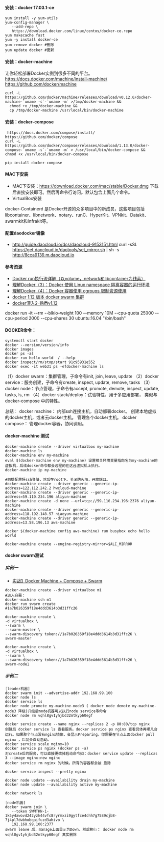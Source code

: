 #### 安装：docker 17.03.1-ce
```
yum install -y yum-utils
yum-config-manager \
   --add-repo \
   https://download.docker.com/linux/centos/docker-ce.repo
yum makecache fast
yum -y install docker-ce
yum remove docker #删除
yum update docker #更新
```

#### 安装：docker-machine
让你轻松部署Docker实例到很多不同的平台。
 https://docs.docker.com/machine/install-machine/ https://github.com/docker/machine

```
curl -L https://github.com/docker/machine/releases/download/v0.12.0/docker-machine-`uname -s`-`uname -m` >/tmp/docker-machine &&
  chmod +x /tmp/docker-machine &&
  cp /tmp/docker-machine /usr/local/bin/docker-machine
```

#### 安装：docker-compose
```
 https://docs.docker.com/compose/install/  https://github.com/docker/compose
curl -L https://github.com/docker/compose/releases/download/1.13.0/docker-compose-`uname -s`-`uname -m` > /usr/local/bin/docker-compose &&
chmod +x /usr/local/bin/docker-compose

pip install docker-compose
```
#### MAC下安装

* MAC下安装：https://download.docker.com/mac/stable/Docker.dmg 下载后直接安装即可。然后再命令行访问。默认包含上面几个命令。
* VirtualBox安装

docker-Containerd
是Docker开源的众多项目中的新成员，这些项目包括libcontainer、libnetwork、notary、runC、HyperKit、VPNkit、Datakit、swarmkit和Infrakit等。


#### 配置daodocker镜像
* http://guide.daocloud.io/dcs/daocloud-9153151.html
curl -sSL https://get.daocloud.io/daotools/set_mirror.sh | sh -s http://8cca9139.m.daocloud.io


#### 参考资源
* [Docker run执行流详解（以volume，network和libcontainer为线索）](http://blog.csdn.net/gao514916467/article/details/51201932)
* [理解Docker（3）：Docker 使用 Linux namespace 隔离容器的运行环境](http://www.cnblogs.com/sammyliu/p/5878973.html)
* [理解Docker（4）：Docker 容器使用 cgroups 限制资源使用](http://www.cnblogs.com/sammyliu/p/5886833.html)
* [docker 1.12 版本 docker swarm 集群](http://www.cnblogs.com/jicki/p/5611735.html)
* [docker深入2-熟悉v1.12](http://nosmoking.blog.51cto.com/3263888/1832212)

docker run -it  --rm --blkio-weight 100 --memory 10M --cpu-quota 25000 --cpu-period 2000 --cpu-shares 30 ubuntu:16.04 "/bin/bash"

####  DOCKER命令：
```
systemctl start docker
docker --version/version/info
docker images
docker ps -al
docker run hello-world  / --help
docker inspect/rm/stop/start 91c95931e552
docker exec -it web31 ps -efdocker-machine ls

```

（1）docker swarm：集群管理，子命令有init, join, leave, update
（2）docker service：服务创建，子命令有create, inspect, update, remove, tasks
（3）docker node：节点管理，子命令有accept, promote, demote, inspect, update, tasks, ls, rm
（4）docker stack/deploy：试验特性，用于多应用部署， 类似与 docker-compose 中的特性。


总结：
docker machine：
内部ssh连接主机，自动部署docker。
创建本地虚拟的docker主机，或者云docker主机。
管理各个docker主机。
docker compose：
管理docker容器，协同调用。


#### docker-machine 测试
```
docker-machine create --driver virtualbox my-machine
docker-machine ls
docker-machine env my-machine
eval $(docker-machine env my-machine) 设置相关环境变量指向名为my-machine的虚拟机，后续docker命令都会远程的在这台虚拟机上执行。
docker-machine ip my-machine

#前提配置好ssh登陆，然后在root下。关闭防火墙，开放端口。
docker-machine create --driver generic --generic-ip-address=122.112.242.2 hwcloud-machine
docker-machine create --driver generic --generic-ip-address=59.110.234.196 aliyun-machine
docker-machine create -d none --url=tcp://59.110.234.196:2376 aliyun-machine
docker-machine create --driver generic --generic-ip-address=118.192.148.57 niaoyun-machine
docker-machine create --driver generic --generic-ip-address=13.58.196.13 aws-machine

docker $(docker-machine config aws-machine) run busybox echo hello world

docker-machine create --engine-registry-mirror=$ALI_MIRROR
```

#### docker swarm测试
##### 实例一
* [实战】Docker Machine + Compose + Swarm](http://dockone.io/article/275)
```
docker-machine create --driver virtualbox m1
#进入容器：
docker-machine ssh m1
docker run swarm create
#1a7b026359f18e4ddd3614b3d31ffc26

docker-machine create \
-d virtualbox \
--swarm \
--swarm-master \
--swarm-discovery token://1a7b026359f18e4ddd3614b3d31ffc26 \
swarm-master

docker-machine create \
-d virtualbox \
--swarm \
--swarm-discovery token://1a7b026359f18e4ddd3614b3d31ffc26 \
swarm-node1
```

##### 示例二
```
[leader机器]
docker swarm init --advertise-addr 192.168.99.100
docker node ls
docker service ls
docker node promote my-machine-node3 ( docker node demote my-machine-node3 降级)升级后node机器可以执行node service等命令
docker node rm vqhl8gv1yhjbd32mtkyp60egf

docker service create --name nginx --replicas 2 -p 80:80/tcp nginx
创建后 docker service ls 查看服务。docker service ps nginx 查看具体再哪几台运行。如果那个节点没有nginx镜像，会显示Preparing。你需要在节点上面docker pull nginx ，后就会自动启动。
docker service scale nginx=10
docker service ps nginx (docker ps -a)
对create后的服务，可以直接更改掉启动命令如：docker service update --replicas 3 --image nginx:new nginx
docker service rm nginx 的时候，所有的容器都会被 删除

docker service inspect --pretty nginx

docker node update --availability drain my-machine
docker node update --availability active my-machine

docker network ls

[node机器]
docker swarm join \
   --token SWMTKN-1-1k5y4awovd242yzk44vfc8ryrmxzi9gytfce4chh7g7589cjb8-7j4pl7dwbhobqaifuzd3ahivo \
   192.168.99.100:2377
swarm leave 后，manage上面显示为Down，然后执行： docker node rm vqhl8gv1yhjbd32mtkyp60egf 真实删除

```
